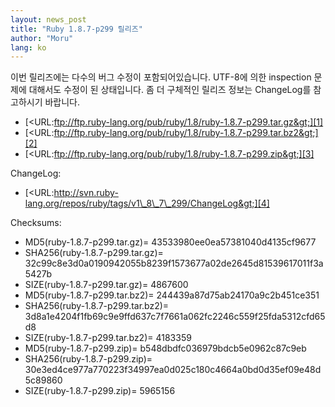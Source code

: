 ```yaml
---
layout: news_post
title: "Ruby 1.8.7-p299 릴리즈"
author: "Moru"
lang: ko
---
```


이번 릴리즈에는 다수의 버그 수정이 포함되어있습니다. UTF-8에 의한 inspection 문제에 대해서도 수정이 된 상태입니다.
좀 더 구체적인 릴리즈 정보는 ChangeLog를 참고하시기 바랍니다.

* [&lt;URL:ftp://ftp.ruby-lang.org/pub/ruby/1.8/ruby-1.8.7-p299.tar.gz&gt;][1]
* [&lt;URL:ftp://ftp.ruby-lang.org/pub/ruby/1.8/ruby-1.8.7-p299.tar.bz2&gt;][2]
* [&lt;URL:ftp://ftp.ruby-lang.org/pub/ruby/1.8/ruby-1.8.7-p299.zip&gt;][3]

ChangeLog:

* [&lt;URL:http://svn.ruby-lang.org/repos/ruby/tags/v1\_8\_7\_299/ChangeLog&gt;][4]

Checksums:

* MD5(ruby-1.8.7-p299.tar.gz)= 43533980ee0ea57381040d4135cf9677
* SHA256(ruby-1.8.7-p299.tar.gz)=
  32c99c8e3d0a0190942055b8239f1573677a02de2645d81539617011f3a5427b
* SIZE(ruby-1.8.7-p299.tar.gz)= 4867600
* MD5(ruby-1.8.7-p299.tar.bz2)= 244439a87d75ab24170a9c2b451ce351
* SHA256(ruby-1.8.7-p299.tar.bz2)=
  3d8a1e4204f1fb69c9e9ffd637c7f7661a062fc2246c559f25fda5312cfd65d8
* SIZE(ruby-1.8.7-p299.tar.bz2)= 4183359
* MD5(ruby-1.8.7-p299.zip)= b548dbdfc036979bdcb5e0962c87c9eb
* SHA256(ruby-1.8.7-p299.zip)=
  30e3ed4ce977a770223f34997ea0d025c180c4664a0bd0d35ef09e48d5c89860
* SIZE(ruby-1.8.7-p299.zip)= 5965156



[1]: ftp://ftp.ruby-lang.org/pub/ruby/1.8/ruby-1.8.7-p299.tar.gz
[2]: ftp://ftp.ruby-lang.org/pub/ruby/1.8/ruby-1.8.7-p299.tar.bz2
[3]: ftp://ftp.ruby-lang.org/pub/ruby/1.8/ruby-1.8.7-p299.zip
[4]: http://svn.ruby-lang.org/repos/ruby/tags/v1_8_7_299/ChangeLog
